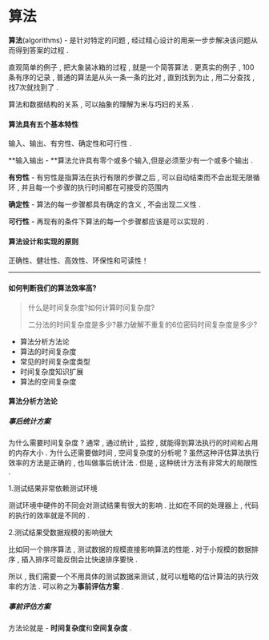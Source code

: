 # 算法

**算法**\(algorithms\) - 是针对特定的问题 , 经过精心设计的用来一步步解决该问题从而得到答案的过程 .

直观简单的例子 , 把大象装冰箱的过程 , 就是一个简答算法 . 更真实的例子 , 100条有序的记录 , 普通的算法是从头一条一条的比对 , 直到找到为止 , 用二分查找 , 找7次就找到了 .

算法和数据结构的关系 , 可以抽象的理解为米与巧妇的关系 .

#### 算法具有五个基本特性

输入、输出、有穷性、确定性和可行性 .

**输入输出 - **算法允许具有零个或多个输入,但是必须至少有一个或多个输出 .

**有穷性** - 有穷性是指算法在执行有限的步骤之后 , 可以自动结束而不会出现无限循环 , 并且每一个步骤的执行时间都在可接受的范围内

**确定性** - 算法的每一步骤都具有确定的含义 , 不会出现二义性 .

**可行性** - 再现有的条件下算法的每一个步骤都应该是可以实现的 .

#### 算法设计和实现的原则

正确性、健壮性、高效性、环保性和可读性！

---

#### 如何判断我们的算法效率高?

> 什么是时间复杂度?如何计算时间复杂度?
>
> 二分法的时间复杂度是多少?暴力破解不重复的6位密码时间复杂度是多少?

* 算法分析方法论
* 算法的时间复杂度
* 常见的时间复杂度类型
* 时间复杂度知识扩展
* 算法的空间复杂度

#### 算法分析方法论

##### 事后统计方案

为什么需要时间复杂度 ? 通常 , 通过统计 , 监控 , 就能得到算法执行的时间和占用的内存大小 . 为什么还需要做时间 , 空间复杂度的分析呢 ? 虽然这种评估算法执行效率的方法是正确的 , 也叫做事后统计法 . 但是 , 这种统计方法有非常大的局限性 .

1.测试结果非常依赖测试环境

测试环境中硬件的不同会对测试结果有很大的影响 . 比如在不同的处理器上 , 代码的执行的效率就是不同的 .

2.测试结果受数据规模的影响很大

比如同一个排序算法 , 测试数据的规模直接影响算法的性能 . 对于小规模的数据排序 , 插入排序可能反倒会比快速排序要快 .

所以 , 我们需要一个不用具体的测试数据来测试 , 就可以粗略的估计算法的执行效率的方法 . 可以称之为**事前评估方案** .

##### 事前评估方案

方法论就是 - **时间复杂度**和**空间复杂度** . 



